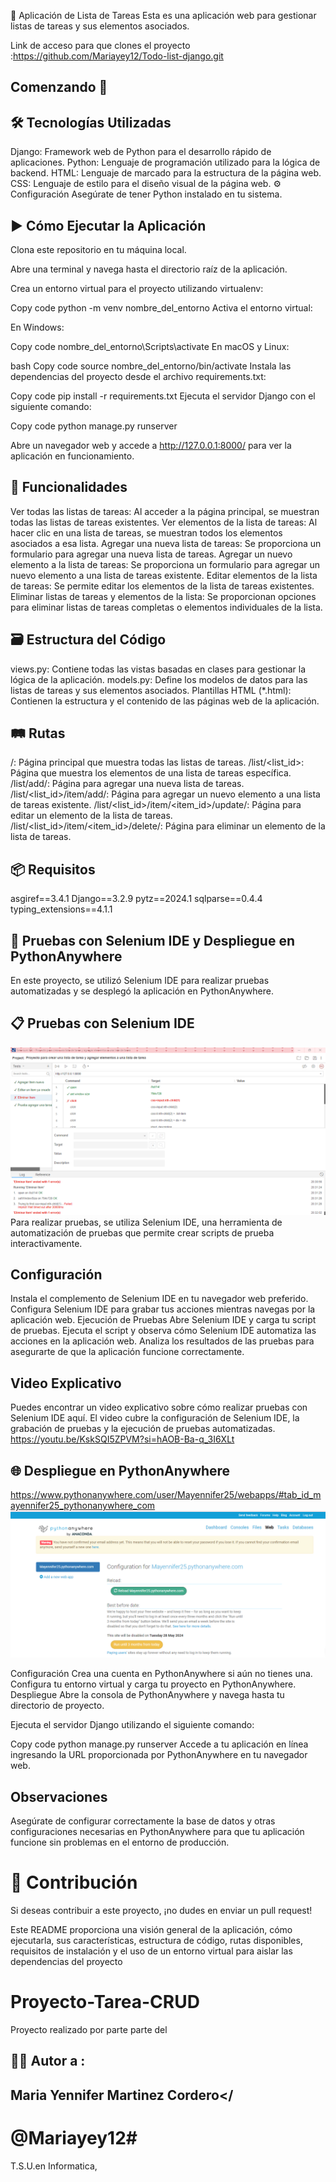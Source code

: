 🚀 Aplicación de Lista de Tareas
Esta es una aplicación web para gestionar listas de tareas y sus elementos asociados.

 Link de acceso para que clones el proyecto :https://github.com/Mariayey12/Todo-list-django.git
 ## Comenzando 🚀

## 🛠️  Tecnologías Utilizadas
Django: Framework web de Python para el desarrollo rápido de aplicaciones.
Python: Lenguaje de programación utilizado para la lógica de backend.
HTML: Lenguaje de marcado para la estructura de la página web.
CSS: Lenguaje de estilo para el diseño visual de la página web.
⚙️ Configuración
Asegúrate de tener Python instalado en tu sistema.

## ▶️  Cómo Ejecutar la Aplicación
Clona este repositorio en tu máquina local.

Abre una terminal y navega hasta el directorio raíz de la aplicación.

Crea un entorno virtual para el proyecto utilizando virtualenv:

Copy code
python -m venv nombre_del_entorno
Activa el entorno virtual:

En Windows:

Copy code
nombre_del_entorno\Scripts\activate
En macOS y Linux:

bash
Copy code
source nombre_del_entorno/bin/activate
Instala las dependencias del proyecto desde el archivo requirements.txt:

Copy code
pip install -r requirements.txt
Ejecuta el servidor Django con el siguiente comando:

Copy code
python manage.py runserver

Abre un navegador web y accede a http://127.0.0.1:8000/ para ver la aplicación en funcionamiento.

## 📝 Funcionalidades
Ver todas las listas de tareas: Al acceder a la página principal, se muestran todas las listas de tareas existentes.
Ver elementos de la lista de tareas: Al hacer clic en una lista de tareas, se muestran todos los elementos asociados a esa lista.
Agregar una nueva lista de tareas: Se proporciona un formulario para agregar una nueva lista de tareas.
Agregar un nuevo elemento a la lista de tareas: Se proporciona un formulario para agregar un nuevo elemento a una lista de tareas existente.
Editar elementos de la lista de tareas: Se permite editar los elementos de la lista de tareas existentes.
Eliminar listas de tareas y elementos de la lista: Se proporcionan opciones para eliminar listas de tareas completas o elementos individuales de la lista.

## 🗃️  Estructura del Código
views.py: Contiene todas las vistas basadas en clases para gestionar la lógica de la aplicación.
models.py: Define los modelos de datos para las listas de tareas y sus elementos asociados.
Plantillas HTML (*.html): Contienen la estructura y el contenido de las páginas web de la aplicación.

## 🛤️ Rutas
/: Página principal que muestra todas las listas de tareas.
/list/<list_id>: Página que muestra los elementos de una lista de tareas específica.
/list/add/: Página para agregar una nueva lista de tareas.
/list/<list_id>/item/add/: Página para agregar un nuevo elemento a una lista de tareas existente.
/list/<list_id>/item/<item_id>/update/: Página para editar un elemento de la lista de tareas.
/list/<list_id>/item/<item_id>/delete/: Página para eliminar un elemento de la lista de tareas.

## 📦 Requisitos
asgiref==3.4.1
Django==3.2.9
pytz==2024.1
sqlparse==0.4.4
typing_extensions==4.1.1


## 🚀 Pruebas con Selenium IDE y Despliegue en PythonAnywhere
En este proyecto, se utilizó Selenium IDE para realizar pruebas automatizadas y se desplegó la aplicación en PythonAnywhere.

## 📋 Pruebas con Selenium IDE
![alt text](image-1.png)
Para realizar pruebas, se utiliza Selenium IDE, una herramienta de automatización de pruebas que permite crear scripts de prueba interactivamente. 

## Configuración

Instala el complemento de Selenium IDE en tu navegador web preferido.
Configura Selenium IDE para grabar tus acciones mientras navegas por la aplicación web.
Ejecución de Pruebas
Abre Selenium IDE y carga tu script de pruebas.
Ejecuta el script y observa cómo Selenium IDE automatiza las acciones en la aplicación web.
Analiza los resultados de las pruebas para asegurarte de que la aplicación funcione correctamente.
## Video Explicativo

Puedes encontrar un video explicativo sobre cómo realizar pruebas con Selenium IDE aquí. El video cubre la configuración de Selenium IDE, la grabación de pruebas y la ejecución de pruebas automatizadas.
https://youtu.be/KskSQI5ZPVM?si=hAOB-Ba-q_3I6XLt

## 🌐 Despliegue en PythonAnywhere
https://www.pythonanywhere.com/user/Mayennifer25/webapps/#tab_id_mayennifer25_pythonanywhere_com
![alt text](image.png)

Configuración
Crea una cuenta en PythonAnywhere si aún no tienes una.
Configura tu entorno virtual y carga tu proyecto en PythonAnywhere.
Despliegue
Abre la consola de PythonAnywhere y navega hasta tu directorio de proyecto.

Ejecuta el servidor Django utilizando el siguiente comando:

Copy code
python manage.py runserver
Accede a tu aplicación en línea ingresando la URL proporcionada por PythonAnywhere en tu navegador web.

## Observaciones
Asegúrate de configurar correctamente la base de datos y otras configuraciones necesarias en PythonAnywhere para que tu aplicación funcione sin problemas en el entorno de producción.

#  📝 Contribución
Si deseas contribuir a este proyecto, ¡no dudes en enviar un pull request!

Este README proporciona una visión general de la aplicación, cómo ejecutarla, sus características, estructura de código, rutas disponibles, requisitos de instalación y el uso de un entorno virtual para aislar las dependencias del proyecto

# Proyecto-Tarea-CRUD

Proyecto realizado por parte  parte del 
## 👨‍💻 Autor a :

  ## Maria Yennifer Martinez Cordero</
 # @Mariayey12# 
T.S.U.en Informatica,
